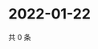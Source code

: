 # 2022-01-22

共 0 条

<!-- BEGIN WEIBO -->
<!-- 最后更新时间 Sat Jan 22 2022 23:08:45 GMT+0800 (China Standard Time) -->

<!-- END WEIBO -->
